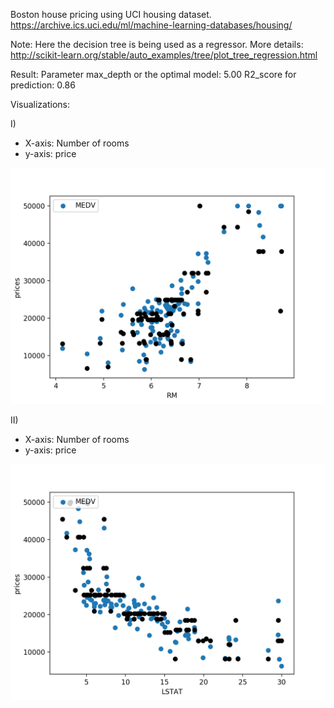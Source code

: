 Boston house pricing using UCI housing dataset. https://archive.ics.uci.edu/ml/machine-learning-databases/housing/

Note: Here the decision tree is being used as a regressor. More details: http://scikit-learn.org/stable/auto_examples/tree/plot_tree_regression.html

Result:
Parameter max_depth or the optimal model: 5.00
R2_score for prediction: 0.86

Visualizations:

I)
 - X-axis: Number of rooms
 - y-axis: price
 
![RM](./images/RM.png)

II)
 - X-axis: Number of rooms
 - y-axis: price

![LSTST](./images/LSTAT.png)